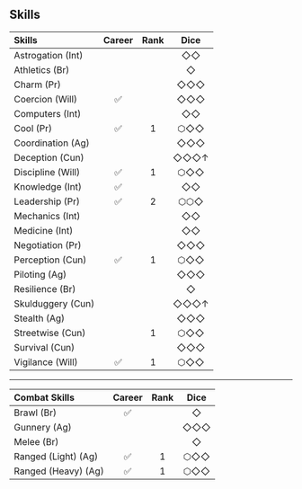 ## Skills

|      Skills       | Career | Rank | Dice  |
|:----------------- |:------:|:----:|:-----:|
| Astrogation (Int) |        |      | ◇◇
| Athletics (Br)    |        |      | ◇
| Charm (Pr)        |        |      | ◇◇◇
| Coercion (Will)   |   ✅   |      | ◇◇◇
| Computers (Int)   |        |      | ◇◇
| Cool (Pr)         |   ✅   |  1   | ⬡◇◇
| Coordination (Ag) |        |      | ◇◇◇
| Deception (Cun)   |        |      | ◇◇◇↑
| Discipline (Will) |   ✅   |  1   | ⬡◇◇
| Knowledge (Int)   |   ✅   |      | ◇◇
| Leadership (Pr)   |   ✅   |  2   | ⬡⬡◇
| Mechanics (Int)   |        |      | ◇◇
| Medicine (Int)    |        |      | ◇◇
| Negotiation (Pr)  |        |      | ◇◇◇
| Perception (Cun)  |   ✅   |  1   | ⬡◇◇
| Piloting (Ag)     |        |      | ◇◇◇
| Resilience (Br)   |        |      | ◇
| Skulduggery (Cun) |        |      | ◇◇◇↑
| Stealth (Ag)      |        |      | ◇◇◇
| Streetwise (Cun)  |        |  1   | ⬡◇◇
| Survival (Cun)    |        |      | ◇◇◇
| Vigilance (Will)  |   ✅   |  1   | ⬡◇◇

<hr>

|    Combat Skills    | Career | Rank | Dice |
|:------------------- |:------:|:----:|:----:|
| Brawl (Br)          |   ✅   |      | ◇
| Gunnery (Ag)        |        |      | ◇◇◇
| Melee (Br)          |        |      | ◇
| Ranged (Light) (Ag) |   ✅   |  1   | ⬡◇◇
| Ranged (Heavy) (Ag) |   ✅   |  1   | ⬡◇◇
